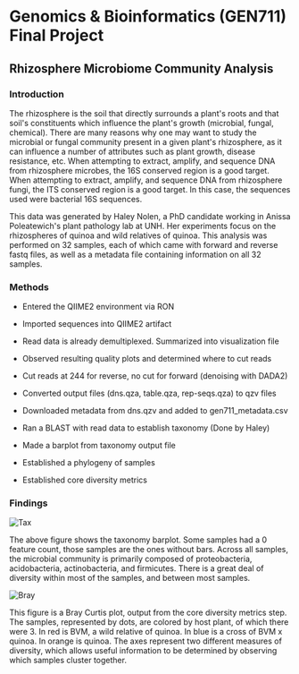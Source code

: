 # Genomics & Bioinformatics (GEN711) Final Project
## Rhizosphere Microbiome Community Analysis

### Introduction
The rhizosphere is the soil that directly surrounds a plant's roots and that soil's constituents which influence the plant's growth (microbial, fungal, chemical). There are many reasons why one may want to study the microbial or fungal community present in a given plant's rhizosphere, as it can influence a number of attributes such as plant growth, disease resistance, etc. When attempting to extract, amplify, and sequence DNA from rhizosphere microbes, the 16S conserved region is a good target. When attempting to extract, amplify, and sequence DNA from rhizosphere fungi, the ITS conserved region is a good target. In this case, the sequences used were bacterial 16S sequences.

This data was generated by Haley Nolen, a PhD candidate working in Anissa Poleatewich's plant pathology lab at UNH. Her experiments focus on the rhizospheres of quinoa and wild relatives of quinoa. This analysis was performed on 32 samples, each of which came with forward and reverse fastq files, as well as a metadata file containing information on all 32 samples.
### Methods

* Entered the QIIME2 environment via RON

* Imported sequences into QIIME2 artifact

* Read data is already demultiplexed. Summarized into visualization file

* Observed resulting quality plots and determined where to cut reads

* Cut reads at 244 for reverse, no cut for forward (denoising with DADA2)

* Converted output files (dns.qza, table.qza, rep-seqs.qza) to qzv files

* Downloaded metadata from dns.qzv and added to gen711_metadata.csv

* Ran a BLAST with read data to establish taxonomy (Done by Haley)

* Made a barplot from taxonomy output file

* Established a phylogeny of samples

* Established core diversity metrics

### Findings

![Tax](https://user-images.githubusercontent.com/103780894/168380968-7656b587-2384-407f-b3af-c4ad6a5e7b85.PNG)

The above figure shows the taxonomy barplot. Some samples had a 0 feature count, those samples are the ones without bars. Across all samples, the microbial community is primarily composed of proteobacteria, acidobacteria, actinobacteria, and firmicutes. There is a great deal of diversity within most of the samples, and between most samples.

![Bray](https://user-images.githubusercontent.com/103780894/168382049-f66f6492-cc40-4812-8d65-3adc51620a47.PNG)

This figure is a Bray Curtis plot, output from the core diversity metrics step. The samples, represented by dots, are colored by host plant, of which there were 3. In red is BVM, a wild relative of quinoa. In blue is a cross of BVM x quinoa. In orange is quinoa. The axes represent two different measures of diversity, which allows useful information to be determined by observing which samples cluster together. 


